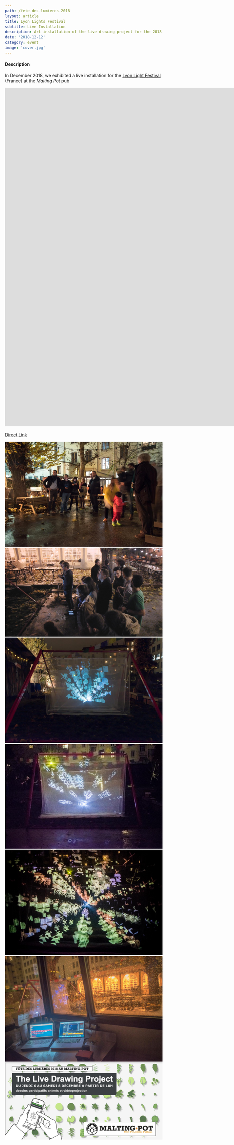 ```yaml
---
path: /fete-des-lumieres-2018
layout: article
title: Lyon Lights Festival
subtitle: Live Installation
description: Art installation of the live drawing project for the 2018 Lights Festival of Lyon France at the Malting Pot pub
date: '2018-12-12'
category: event
image: 'cover.jpg'
---
```


#### Description

In December 2018, we exhibited a live installation for the [Lyon Light Festival](//www.fetedeslumieres.lyon.fr) (France) at the _Malting Pot_ pub

<iframe src="https://player.vimeo.com/video/311653956" frameborder="0" allowfullscreen width="1920" height="1080"></iframe>

[Direct Link](//vimeo.com/311653956)

<photo-grid>
<img src="3.jpg"/>
<img src="screenshot1.jpg"/>
<img src="1.jpg"/>
<img src="2.jpg"/>
<img src="cover.jpg"/>
<img src="5.jpg"/>
<img src="affiche.jpg"/>
</photo-grid>
